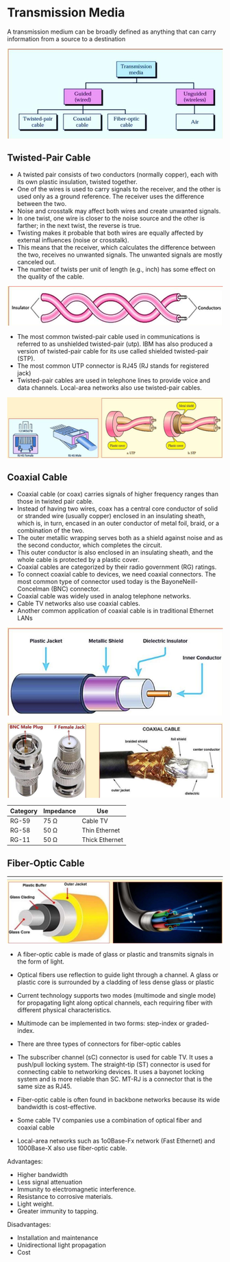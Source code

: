 # Transmission Media

A transmission medium can be broadly defined as anything that can carry information from a source to a destination

![Classification of Transmission Media](images/3ffbf06ccdbf23cd98bb6e1cec828b90f2344a78a149b8bffdefe58e702f9c4b.jpg "Classification of Transmission Media")

## Twisted-Pair Cable

- A twisted pair consists of two conductors (normally copper), each with its own plastic insulation, twisted together.
- One of the wires is used to carry signals to the receiver, and the other is used only as a ground reference. The receiver uses the difference between the two.
- Noise and crosstalk may affect both wires and create unwanted signals.
- In one twist, one wire is closer to the noise source and the other is farther; in the next twist, the reverse is true.
- Twisting makes it probable that both wires are equally affected by external influences (noise or crosstalk).
- This means that the receiver, which calculates the difference between the two, receives no unwanted signals. The unwanted signals are mostly canceled out.
- The number of twists per unit of length (e.g., inch) has some effect on the quality of the cable.

![Twisted-pair cable](images/1c52969009ef937dd5807b2a0f97d7cafbdd3bd76bd46b26043699e577f3ea6d.jpg "Twisted-pair cable")

- The most common twisted-pair cable used in communications is referred to as unshielded twisted-pair (utp). IBM has also produced a version of twisted-pair cable for its use called shielded twisted-pair (STP).
- The most common UTP connector is RJ45 (RJ stands for registered jack)
- Twisted-pair cables are used in telephone lines to provide voice and data channels. Local-area networks also use twisted-pair cables.

![RJ45 Connector & UTP and STP](images/e08a4efe3828678b46c028e4105cc09989f46487aeae6bec7249f8c994a60afe.jpg "RJ45 Connector & UTP and STP")

## Coaxial Cable

- Coaxial cable (or coax) carries signals of higher frequency ranges than those in twisted pair cable.
- Instead of having two wires, coax has a central core conductor of solid or stranded wire (usually copper) enclosed in an insulating sheath, which is, in turn, encased in an outer conductor of metal foil, braid, or a combination of the two.
- The outer metallic wrapping serves both as a shield against noise and as the second conductor, which completes the circuit.
- This outer conductor is also enclosed in an insulating sheath, and the whole cable is protected by a plastic cover.
- Coaxial cables are categorized by their radio government (RG) ratings.
- To connect coaxial cable to devices, we need coaxial connectors. The most common type of connector used today is the BayoneNeill-Concelman (BNC) connector.
- Coaxial cable was widely used in analog telephone networks.
- Cable TV networks also use coaxial cables.
- Another common application of coaxial cable is in traditional Ethernet LANs

![](images/deb2325cc7019c27a418da43344796ab7fdbee5cc8ffc876c93af9d1e9982747.jpg)

![Coaxial cable](images/abf046379c11d591432fff2b02115497e1e028396949ca3e6704a5643c205d26.jpg "Coaxial cable")

| Category | Impedance | Use            |
| -------- | --------- | -------------- |
| RG-59    | 75 &ohm;  | Cable TV       |
| RG-58    | 50 &ohm;  | Thin Ethernet  |
| RG-11    | 50 &ohm;  | Thick Ethernet |

## Fiber-Optic Cable

![Fiber-Optic Cable](images/77a8bb185ac43387fca988c72ddf88e931365496d24ac9d7c55f5c1ca428e1e3.jpg "Fiber-Optic Cable")

- A fiber-optic cable is made of glass or plastic and transmits signals in the form of light.
- Optical fibers use reflection to guide light through a channel. A glass or plastic core is surrounded by a cladding of less dense glass or plastic
- Current technology supports two modes (multimode and single mode) for propagating light along optical channels, each requiring fiber with different physical characteristics.
- Multimode can be implemented in two forms: step-index or graded-index.

- There are three types of connectors for fiber-optic cables
- The subscriber channel (sC) connector is used for cable TV. It uses a push/pull locking system. The straight-tip (ST) connector is used for connecting cable to networking devices. It uses a bayonet locking system and is more reliable than SC. MT-RJ is a connector that is the same size as RJ45.
- Fiber-optic cable is often found in backbone networks because its wide bandwidth is cost-effective.
- Some cable TV companies use a combination of optical fiber and coaxial cable
- Local-area networks such as 1o0Base-Fx network (Fast Ethernet) and 1000Base-X also use fiber-optic cable.

Advantages:

- Higher bandwidth
- Less signal attenuation
- Immunity to electromagnetic interference.
- Resistance to corrosive materials.
- Light weight.
- Greater immunity to tapping.

Disadvantages:

- Installation and maintenance
- Unidirectional light propagation
- Cost
